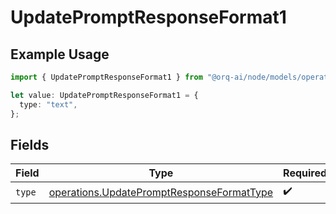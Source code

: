 # UpdatePromptResponseFormat1

## Example Usage

```typescript
import { UpdatePromptResponseFormat1 } from "@orq-ai/node/models/operations";

let value: UpdatePromptResponseFormat1 = {
  type: "text",
};
```

## Fields

| Field                                                                                                  | Type                                                                                                   | Required                                                                                               | Description                                                                                            |
| ------------------------------------------------------------------------------------------------------ | ------------------------------------------------------------------------------------------------------ | ------------------------------------------------------------------------------------------------------ | ------------------------------------------------------------------------------------------------------ |
| `type`                                                                                                 | [operations.UpdatePromptResponseFormatType](../../models/operations/updatepromptresponseformattype.md) | :heavy_check_mark:                                                                                     | N/A                                                                                                    |